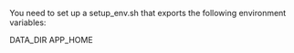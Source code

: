You need to set up a setup_env.sh that exports the following environment variables:

DATA_DIR
APP_HOME
